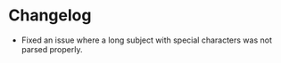 # Changelog
* Fixed an issue where a long subject with special characters was not parsed properly.

